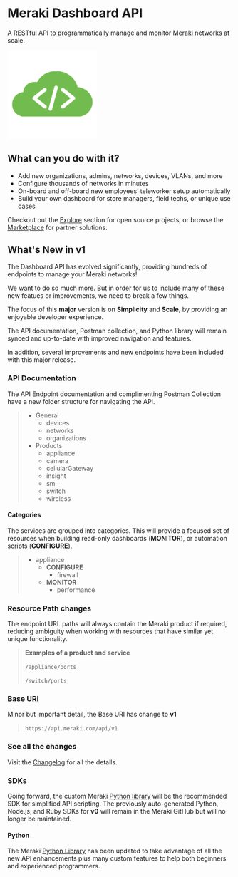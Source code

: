 # Meraki Dashboard API

A RESTful API to programmatically manage and monitor Meraki networks at scale.

<img src="../images/cloud-code.png" width="200px">

## What can you do with it?

- Add new organizations, admins, networks, devices, VLANs, and more
- Configure thousands of networks in minutes
- On-board and off-board new employees’ teleworker setup automatically
- Build your own dashboard for store managers, field techs, or unique use cases

Checkout out the [Explore](https://developer.cisco.com/meraki/explore/) section for open source projects, or browse the [Marketplace](https://apps.meraki.io/) for partner solutions.

## What's New in v1 

The Dashboard API has evolved significantly, providing hundreds of endpoints to manage your Meraki networks!

We want to do so much more. But in order for us to include many of these new featues or improvements, we need to break a few things. 

The focus of this **major** version is on **Simplicity** and **Scale**, by providing an enjoyable developer experience. 

The API documentation, Postman collection, and Python library will remain synced and up-to-date with improved navigation and features.

In addition, several improvements and new endpoints have been included with this major release.


### API Documentation

The API Endpoint documentation and complimenting Postman Collection have a new folder structure for navigating the API. 

> - General
>    - devices
>    - networks
>    - organizations
> - Products
>    - appliance
>    - camera
>    - cellularGateway
>    - insight
>    - sm
>    - switch
>    - wireless


#### Categories

The services are grouped into categories. This will provide a focused set of resources when building read-only dashboards (**MONITOR**), or automation scripts (**CONFIGURE**).


> - appliance
>    - **CONFIGURE**
>        - firewall         
>    - **MONITOR**
>        - performance

### Resource Path changes

The endpoint URL paths will always contain the Meraki product if required, reducing ambiguity when working with resources that have similar yet unique functionality. 

> **Examples of a product and service**
>
> `/appliance/ports`
>
> `/switch/ports`



### Base URI

Minor but important detail, the Base URI has change to **v1**

> `https://api.meraki.com/api/v1`


### See all the changes

Visit the [Changelog](https://developer.cisco.com/meraki/whats-new/#!v1-0-0-beta-0) for all the details.

### SDKs

Going forward, the custom Meraki [Python library](pythonLibrary.md) will be the recommended SDK for simplified API scripting. The previously auto-generated Python, Node.js, and Ruby SDKs for **v0** will remain in the Meraki GitHub but will no longer be maintained. 

#### Python

The Meraki [Python Library](pythonLibrary.md) has been updated to take advantage of all the new API enhancements plus many custom features to help both beginners and experienced programmers.
